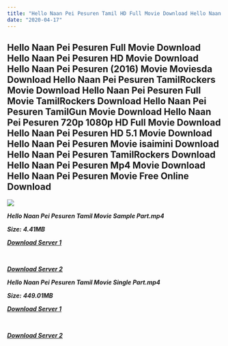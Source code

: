```yaml
---
title: "Hello Naan Pei Pesuren Tamil HD Full Movie Download Hello Naan Pei Pesuren Tamil HD Movie Download"
date: "2020-04-17"
---
```


## Hello Naan Pei Pesuren Full Movie Download Hello Naan Pei Pesuren HD Movie Download Hello Naan Pei Pesuren (2016) Movie Moviesda Download Hello Naan Pei Pesuren TamilRockers Movie Download Hello Naan Pei Pesuren Full Movie TamilRockers Download Hello Naan Pei Pesuren TamilGun Movie Download Hello Naan Pei Pesuren 720p 1080p HD Full Movie Download Hello Naan Pei Pesuren HD 5.1 Movie Download Hello Naan Pei Pesuren Movie isaimini Download Hello Naan Pei Pesuren TamilRockers Download Hello Naan Pei Pesuren Mp4 Movie Download Hello Naan Pei Pesuren Movie Free Online Download

![](https://images.moviebuff.com/b07ecdeb-2b0b-4e40-9eb5-b53896b8f155?w=1000)

**_Hello Naan Pei Pesuren Tamil Movie Sample Part.mp4_**

**_Size:_** **_4.41MB_**

**_[Download Server 1](http://s1.uptofiles.net//files/Tamil{300377c8a1a3ba2999b4bbe3381b1ea1a812b0b70d21946c68d529294a5c2999}202016{300377c8a1a3ba2999b4bbe3381b1ea1a812b0b70d21946c68d529294a5c2999}20Movies/Hello{300377c8a1a3ba2999b4bbe3381b1ea1a812b0b70d21946c68d529294a5c2999}20Naan{300377c8a1a3ba2999b4bbe3381b1ea1a812b0b70d21946c68d529294a5c2999}20Pei{300377c8a1a3ba2999b4bbe3381b1ea1a812b0b70d21946c68d529294a5c2999}20Pesuren{300377c8a1a3ba2999b4bbe3381b1ea1a812b0b70d21946c68d529294a5c2999}20(2016)/Hello{300377c8a1a3ba2999b4bbe3381b1ea1a812b0b70d21946c68d529294a5c2999}20Naan{300377c8a1a3ba2999b4bbe3381b1ea1a812b0b70d21946c68d529294a5c2999}20Pei{300377c8a1a3ba2999b4bbe3381b1ea1a812b0b70d21946c68d529294a5c2999}20Pesuren{300377c8a1a3ba2999b4bbe3381b1ea1a812b0b70d21946c68d529294a5c2999}20(640x360)/Hello{300377c8a1a3ba2999b4bbe3381b1ea1a812b0b70d21946c68d529294a5c2999}20Naan{300377c8a1a3ba2999b4bbe3381b1ea1a812b0b70d21946c68d529294a5c2999}20Pei{300377c8a1a3ba2999b4bbe3381b1ea1a812b0b70d21946c68d529294a5c2999}20Pesuren{300377c8a1a3ba2999b4bbe3381b1ea1a812b0b70d21946c68d529294a5c2999}20Sample{300377c8a1a3ba2999b4bbe3381b1ea1a812b0b70d21946c68d529294a5c2999}20(640x360).mp4)_**

**_[  
](http://s1.uptofiles.net//files/Tamil{300377c8a1a3ba2999b4bbe3381b1ea1a812b0b70d21946c68d529294a5c2999}202016{300377c8a1a3ba2999b4bbe3381b1ea1a812b0b70d21946c68d529294a5c2999}20Movies/Hello{300377c8a1a3ba2999b4bbe3381b1ea1a812b0b70d21946c68d529294a5c2999}20Naan{300377c8a1a3ba2999b4bbe3381b1ea1a812b0b70d21946c68d529294a5c2999}20Pei{300377c8a1a3ba2999b4bbe3381b1ea1a812b0b70d21946c68d529294a5c2999}20Pesuren{300377c8a1a3ba2999b4bbe3381b1ea1a812b0b70d21946c68d529294a5c2999}20(2016)/Hello{300377c8a1a3ba2999b4bbe3381b1ea1a812b0b70d21946c68d529294a5c2999}20Naan{300377c8a1a3ba2999b4bbe3381b1ea1a812b0b70d21946c68d529294a5c2999}20Pei{300377c8a1a3ba2999b4bbe3381b1ea1a812b0b70d21946c68d529294a5c2999}20Pesuren{300377c8a1a3ba2999b4bbe3381b1ea1a812b0b70d21946c68d529294a5c2999}20(640x360)/Hello{300377c8a1a3ba2999b4bbe3381b1ea1a812b0b70d21946c68d529294a5c2999}20Naan{300377c8a1a3ba2999b4bbe3381b1ea1a812b0b70d21946c68d529294a5c2999}20Pei{300377c8a1a3ba2999b4bbe3381b1ea1a812b0b70d21946c68d529294a5c2999}20Pesuren{300377c8a1a3ba2999b4bbe3381b1ea1a812b0b70d21946c68d529294a5c2999}20Sample{300377c8a1a3ba2999b4bbe3381b1ea1a812b0b70d21946c68d529294a5c2999}20(640x360).mp4)_**

**_[Download Server 2](http://s1.uptofiles.net//files/Tamil{300377c8a1a3ba2999b4bbe3381b1ea1a812b0b70d21946c68d529294a5c2999}202016{300377c8a1a3ba2999b4bbe3381b1ea1a812b0b70d21946c68d529294a5c2999}20Movies/Hello{300377c8a1a3ba2999b4bbe3381b1ea1a812b0b70d21946c68d529294a5c2999}20Naan{300377c8a1a3ba2999b4bbe3381b1ea1a812b0b70d21946c68d529294a5c2999}20Pei{300377c8a1a3ba2999b4bbe3381b1ea1a812b0b70d21946c68d529294a5c2999}20Pesuren{300377c8a1a3ba2999b4bbe3381b1ea1a812b0b70d21946c68d529294a5c2999}20(2016)/Hello{300377c8a1a3ba2999b4bbe3381b1ea1a812b0b70d21946c68d529294a5c2999}20Naan{300377c8a1a3ba2999b4bbe3381b1ea1a812b0b70d21946c68d529294a5c2999}20Pei{300377c8a1a3ba2999b4bbe3381b1ea1a812b0b70d21946c68d529294a5c2999}20Pesuren{300377c8a1a3ba2999b4bbe3381b1ea1a812b0b70d21946c68d529294a5c2999}20(640x360)/Hello{300377c8a1a3ba2999b4bbe3381b1ea1a812b0b70d21946c68d529294a5c2999}20Naan{300377c8a1a3ba2999b4bbe3381b1ea1a812b0b70d21946c68d529294a5c2999}20Pei{300377c8a1a3ba2999b4bbe3381b1ea1a812b0b70d21946c68d529294a5c2999}20Pesuren{300377c8a1a3ba2999b4bbe3381b1ea1a812b0b70d21946c68d529294a5c2999}20Sample{300377c8a1a3ba2999b4bbe3381b1ea1a812b0b70d21946c68d529294a5c2999}20(640x360).mp4)_**

**_Hello Naan Pei Pesuren Tamil Movie Single Part.mp4_**

**_Size:_** **_449.01MB_**

**_[Download Server 1](http://s1.uptofiles.net//files/Tamil{300377c8a1a3ba2999b4bbe3381b1ea1a812b0b70d21946c68d529294a5c2999}202016{300377c8a1a3ba2999b4bbe3381b1ea1a812b0b70d21946c68d529294a5c2999}20Movies/Hello{300377c8a1a3ba2999b4bbe3381b1ea1a812b0b70d21946c68d529294a5c2999}20Naan{300377c8a1a3ba2999b4bbe3381b1ea1a812b0b70d21946c68d529294a5c2999}20Pei{300377c8a1a3ba2999b4bbe3381b1ea1a812b0b70d21946c68d529294a5c2999}20Pesuren{300377c8a1a3ba2999b4bbe3381b1ea1a812b0b70d21946c68d529294a5c2999}20(2016)/Hello{300377c8a1a3ba2999b4bbe3381b1ea1a812b0b70d21946c68d529294a5c2999}20Naan{300377c8a1a3ba2999b4bbe3381b1ea1a812b0b70d21946c68d529294a5c2999}20Pei{300377c8a1a3ba2999b4bbe3381b1ea1a812b0b70d21946c68d529294a5c2999}20Pesuren{300377c8a1a3ba2999b4bbe3381b1ea1a812b0b70d21946c68d529294a5c2999}20(640x360)/Hello{300377c8a1a3ba2999b4bbe3381b1ea1a812b0b70d21946c68d529294a5c2999}20Naan{300377c8a1a3ba2999b4bbe3381b1ea1a812b0b70d21946c68d529294a5c2999}20Pei{300377c8a1a3ba2999b4bbe3381b1ea1a812b0b70d21946c68d529294a5c2999}20Pesuren{300377c8a1a3ba2999b4bbe3381b1ea1a812b0b70d21946c68d529294a5c2999}20(640x360).mp4)_**

**_[  
](http://s1.uptofiles.net//files/Tamil{300377c8a1a3ba2999b4bbe3381b1ea1a812b0b70d21946c68d529294a5c2999}202016{300377c8a1a3ba2999b4bbe3381b1ea1a812b0b70d21946c68d529294a5c2999}20Movies/Hello{300377c8a1a3ba2999b4bbe3381b1ea1a812b0b70d21946c68d529294a5c2999}20Naan{300377c8a1a3ba2999b4bbe3381b1ea1a812b0b70d21946c68d529294a5c2999}20Pei{300377c8a1a3ba2999b4bbe3381b1ea1a812b0b70d21946c68d529294a5c2999}20Pesuren{300377c8a1a3ba2999b4bbe3381b1ea1a812b0b70d21946c68d529294a5c2999}20(2016)/Hello{300377c8a1a3ba2999b4bbe3381b1ea1a812b0b70d21946c68d529294a5c2999}20Naan{300377c8a1a3ba2999b4bbe3381b1ea1a812b0b70d21946c68d529294a5c2999}20Pei{300377c8a1a3ba2999b4bbe3381b1ea1a812b0b70d21946c68d529294a5c2999}20Pesuren{300377c8a1a3ba2999b4bbe3381b1ea1a812b0b70d21946c68d529294a5c2999}20(640x360)/Hello{300377c8a1a3ba2999b4bbe3381b1ea1a812b0b70d21946c68d529294a5c2999}20Naan{300377c8a1a3ba2999b4bbe3381b1ea1a812b0b70d21946c68d529294a5c2999}20Pei{300377c8a1a3ba2999b4bbe3381b1ea1a812b0b70d21946c68d529294a5c2999}20Pesuren{300377c8a1a3ba2999b4bbe3381b1ea1a812b0b70d21946c68d529294a5c2999}20(640x360).mp4)_**

**_[Download Server 2](http://s1.uptofiles.net//files/Tamil{300377c8a1a3ba2999b4bbe3381b1ea1a812b0b70d21946c68d529294a5c2999}202016{300377c8a1a3ba2999b4bbe3381b1ea1a812b0b70d21946c68d529294a5c2999}20Movies/Hello{300377c8a1a3ba2999b4bbe3381b1ea1a812b0b70d21946c68d529294a5c2999}20Naan{300377c8a1a3ba2999b4bbe3381b1ea1a812b0b70d21946c68d529294a5c2999}20Pei{300377c8a1a3ba2999b4bbe3381b1ea1a812b0b70d21946c68d529294a5c2999}20Pesuren{300377c8a1a3ba2999b4bbe3381b1ea1a812b0b70d21946c68d529294a5c2999}20(2016)/Hello{300377c8a1a3ba2999b4bbe3381b1ea1a812b0b70d21946c68d529294a5c2999}20Naan{300377c8a1a3ba2999b4bbe3381b1ea1a812b0b70d21946c68d529294a5c2999}20Pei{300377c8a1a3ba2999b4bbe3381b1ea1a812b0b70d21946c68d529294a5c2999}20Pesuren{300377c8a1a3ba2999b4bbe3381b1ea1a812b0b70d21946c68d529294a5c2999}20(640x360)/Hello{300377c8a1a3ba2999b4bbe3381b1ea1a812b0b70d21946c68d529294a5c2999}20Naan{300377c8a1a3ba2999b4bbe3381b1ea1a812b0b70d21946c68d529294a5c2999}20Pei{300377c8a1a3ba2999b4bbe3381b1ea1a812b0b70d21946c68d529294a5c2999}20Pesuren{300377c8a1a3ba2999b4bbe3381b1ea1a812b0b70d21946c68d529294a5c2999}20(640x360).mp4)_**
